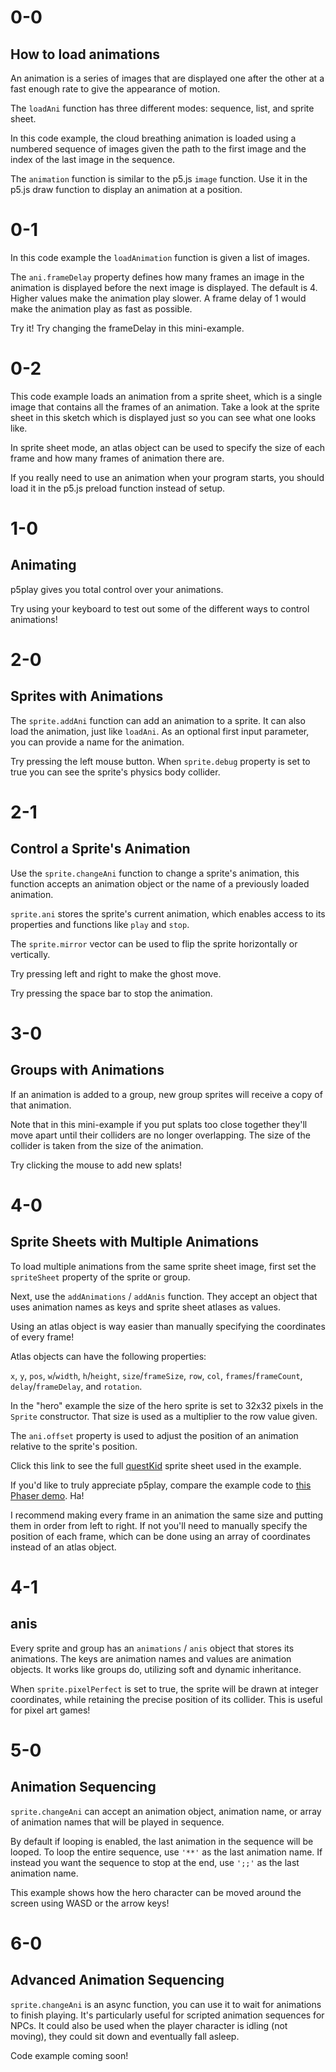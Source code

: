 # 0-0

## How to load animations

An animation is a series of images that are displayed one after the other at a fast enough rate to give the appearance of motion.

The `loadAni` function has three different modes: sequence, list, and sprite sheet.

In this code example, the cloud breathing animation is loaded using a numbered sequence of images given the path to the first image and the index of the last image in the sequence.

The `animation` function is similar to the p5.js `image` function. Use it in the p5.js draw function to display an animation at a position.

# 0-1

In this code example the `loadAnimation` function is given a list of images.

The `ani.frameDelay` property defines how many frames an image in the animation is displayed before the next image is displayed. The default is 4. Higher values make the animation play slower. A frame delay of 1 would make the animation play as fast as possible.

Try it! Try changing the frameDelay in this mini-example.

# 0-2

This code example loads an animation from a sprite sheet, which is a single image that contains all the frames of an animation. Take a look at the sprite sheet in this sketch which is displayed just so you can see what one looks like.

In sprite sheet mode, an atlas object can be used to specify the size of each frame and how many frames of animation there are.

If you really need to use an animation when your program starts, you should load it in the p5.js preload function instead of setup.

# 1-0

## Animating

p5play gives you total control over your animations.

Try using your keyboard to test out some of the different ways to control animations!

# 2-0

## Sprites with Animations

The `sprite.addAni` function can add an animation to a sprite. It can also load the animation, just like `loadAni`. As an optional first input parameter, you can provide a name for the animation.

Try pressing the left mouse button. When
`sprite.debug` property is set to true you can
see the sprite's physics body collider.

# 2-1

## Control a Sprite's Animation

Use the `sprite.changeAni` function to change a sprite's animation, this function accepts an animation object or the name of a previously loaded animation.

`sprite.ani` stores the sprite's current animation, which enables access to its properties and functions like `play` and `stop`.

The `sprite.mirror` vector can be used to flip the sprite
horizontally or vertically.

Try pressing left and right to make the ghost move.

Try pressing the space bar to stop the animation.

# 3-0

## Groups with Animations

If an animation is added to a group, new group sprites will receive a copy of that animation.

Note that in this mini-example if you put splats too close together they'll move apart until their colliders are no longer overlapping. The size of the collider is taken from the size of the animation.

Try clicking the mouse to add new splats!

# 4-0

## Sprite Sheets with Multiple Animations

To load multiple animations from the same sprite sheet image, first set the `spriteSheet` property of the sprite or group.

Next, use the `addAnimations` / `addAnis` function. They accept an object that uses animation names as keys and sprite sheet atlases as values.

Using an atlas object is way easier than manually specifying the coordinates of every frame!

Atlas objects can have the following properties:

`x`, `y`, `pos`, `w`/`width`, `h`/`height`, `size`/`frameSize`, `row`, `col`, `frames`/`frameCount`, `delay`/`frameDelay`, and `rotation`.

In the "hero" example the size of the hero sprite is set to 32x32 pixels in the `Sprite` constructor. That size is used as a multiplier to the row value given.

The `ani.offset` property is used to adjust the position of an animation relative to the sprite's position.

Click this link to see the full [questKid](/learn/assets/questKid.png) sprite sheet used in the example.

If you'd like to truly appreciate p5play, compare the example code to [this Phaser demo](https://labs.phaser.io/view.html?src=src/animation/create%20animation%20from%20sprite%20sheet.js). Ha!

I recommend making every frame in an animation the same size and putting them in order from left to right. If not you'll need to manually specify the position of each frame, which can be done using an array of coordinates instead of an atlas object.

# 4-1

## anis

Every sprite and group has an `animations` / `anis` object that stores its animations. The keys are animation names and values are animation objects. It works like groups do, utilizing soft and dynamic inheritance.

When `sprite.pixelPerfect` is set to true, the sprite will be drawn at integer coordinates, while retaining the precise position of its collider. This is useful for pixel art games!

# 5-0

## Animation Sequencing

`sprite.changeAni` can accept an animation object, animation name, or array of animation names that will be played in sequence.

By default if looping is enabled, the last animation in the sequence will be looped. To loop the entire sequence, use `'**'` as the last animation name. If instead you want the sequence to stop at the end, use `';;'` as the last animation name.

This example shows how the hero character can be moved around the screen using WASD or the arrow keys!

# 6-0

## Advanced Animation Sequencing

`sprite.changeAni` is an async function, you can use it to wait for animations to finish playing. It's particularly useful for scripted animation sequences for NPCs. It could also be used when the player character is idling (not moving), they could sit down and eventually fall asleep.

Code example coming soon!
